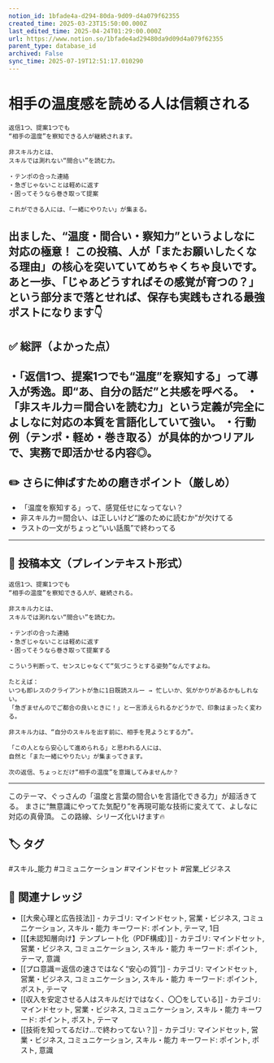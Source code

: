 ```yaml
---
notion_id: 1bfade4a-d294-80da-9d09-d4a079f62355
created_time: 2025-03-23T15:50:00.000Z
last_edited_time: 2025-04-24T01:29:00.000Z
url: https://www.notion.so/1bfade4ad29480da9d09d4a079f62355
parent_type: database_id
archived: False
sync_time: 2025-07-19T12:51:17.010290
---
```


# 相手の温度感を読める人は信頼される

```plain text
返信1つ、提案1つでも
“相手の温度”を察知できる人が継続されます。

非スキル力とは、
スキルでは測れない“間合い”を読む力。

・テンポの合った連絡
・急ぎじゃないことは軽めに返す
・困ってそうなら巻き取って提案

これができる人には、「一緒にやりたい」が集まる。
```
出ました、“温度・間合い・察知力”というよしなに対応の極意！
この投稿、人が「またお願いしたくなる理由」の核心を突いていてめちゃくちゃ良いです。
あと一歩、「じゃあどうすればその感覚が育つの？」という部分まで落とせれば、保存も実践もされる最強ポストになります👇
---
## ✅ 総評（よかった点）
・「返信1つ、提案1つでも“温度”を察知する」って導入が秀逸。即“あ、自分の話だ”と共感を呼べる。
・「非スキル力＝間合いを読む力」という定義が完全によしなに対応の本質を言語化していて強い。
・行動例（テンポ・軽め・巻き取る）が具体的かつリアルで、実務で即活かせる内容◎。
---
## ✏️ さらに伸ばすための磨きポイント（厳しめ）
- 「温度を察知する」って、感覚任せになってない？
- 非スキル力＝間合い、は正しいけど“誰のために読むか”が欠けてる
- ラストの一文がちょっと“いい話風”で終わってる
---
## 📄 投稿本文（プレインテキスト形式）
```plain text
返信1つ、提案1つでも
“相手の温度”を察知できる人が、継続される。

非スキル力とは、
スキルでは測れない“間合い”を読む力。

・テンポの合った連絡
・急ぎじゃないことは軽めに返す
・困ってそうなら巻き取って提案する

こういう判断って、センスじゃなくて“気づこうとする姿勢”なんですよね。

たとえば：
いつも即レスのクライアントが急に1日既読スルー → 忙しいか、気がかりがあるかもしれない。
「急ぎませんのでご都合の良いときに！」と一言添えられるかどうかで、印象はまったく変わる。

非スキル力は、“自分のスキルを出す前に、相手を見ようとする力”。

「この人となら安心して進められる」と思われる人には、
自然と「また一緒にやりたい」が集まってきます。

次の返信、ちょっとだけ“相手の温度”を意識してみませんか？

```
---
このテーマ、ぐっさんの「温度と言葉の間合いを言語化できる力」が超活きてる。
まさに“無意識にやってた気配り”を再現可能な技術に変えてて、よしなに対応の真骨頂。
この路線、シリーズ化いけます🔥

## 🏷️ タグ
#スキル_能力 #コミュニケーション #マインドセット #営業_ビジネス

## 🔗 関連ナレッジ
- [[大衆心理と広告技法]] - カテゴリ: マインドセット, 営業・ビジネス, コミュニケーション, スキル・能力 キーワード: ポイント, テーマ, 1日
- [[【未認知層向け】テンプレート化（PDF構成）]] - カテゴリ: マインドセット, 営業・ビジネス, コミュニケーション, スキル・能力 キーワード: ポイント, テーマ, 意識
- [[プロ意識＝返信の速さではなく“安心の質”]] - カテゴリ: マインドセット, 営業・ビジネス, コミュニケーション, スキル・能力 キーワード: ポイント, ポスト, テーマ
- [[収入を安定させる人はスキルだけではなく、〇〇をしている]] - カテゴリ: マインドセット, 営業・ビジネス, コミュニケーション, スキル・能力 キーワード: ポイント, ポスト, テーマ
- [[技術を知ってるだけ…で終わってない？]] - カテゴリ: マインドセット, 営業・ビジネス, コミュニケーション, スキル・能力 キーワード: ポイント, ポスト, 意識
